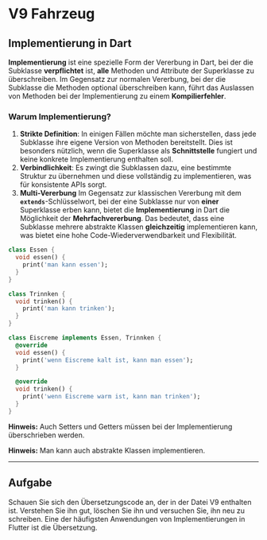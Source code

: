 # **V9 Fahrzeug**

## Implementierung in Dart

**Implementierung** ist eine spezielle Form der Vererbung in Dart, bei der die Subklasse **verpflichtet** ist, **alle** Methoden und Attribute der Superklasse zu überschreiben. Im Gegensatz zur normalen Vererbung, bei der die Subklasse die Methoden optional überschreiben kann, führt das Auslassen von Methoden bei der Implementierung zu einem **Kompilierfehler**.

### Warum Implementierung?

1. **Strikte Definition**: In einigen Fällen möchte man sicherstellen, dass jede Subklasse ihre eigene Version von Methoden bereitstellt. Dies ist besonders nützlich, wenn die Superklasse als **Schnittstelle** fungiert und keine konkrete Implementierung enthalten soll.
2. **Verbindlichkeit**: Es zwingt die Subklassen dazu, eine bestimmte Struktur zu übernehmen und diese vollständig zu implementieren, was für konsistente APIs sorgt.
3. **Multi-Vererbung**
Im Gegensatz zur klassischen Vererbung mit dem **`extends`**-Schlüsselwort, bei der eine Subklasse nur von **einer** Superklasse erben kann, bietet die **Implementierung** in Dart die Möglichkeit der **Mehrfachvererbung**. Das bedeutet, dass eine Subklasse mehrere abstrakte Klassen **gleichzeitig** implementieren kann, was bietet eine hohe Code-Wiederverwendbarkeit und Flexibilität.

```dart
class Essen {
  void essen() {
    print('man kann essen');
  }
}

class Trinnken {
  void trinken() {
    print('man kann trinken');
  }
}

class Eiscreme implements Essen, Trinnken {
  @override
  void essen() {
    print('wenn Eiscreme kalt ist, kann man essen');
  }

  @override
  void trinken() {
    print('wenn Eiscreme warm ist, kann man trinken');
  }
}
```

**Hinweis:** Auch Setters und Getters müssen bei der Implementierung überschrieben werden.

**Hinweis:** Man kann auch abstrakte Klassen implementieren.

---

## Aufgabe

Schauen Sie sich den Übersetzungscode an, der in der Datei V9 enthalten ist. Verstehen Sie ihn gut, löschen Sie ihn und versuchen Sie, ihn neu zu schreiben. Eine der häufigsten Anwendungen von Implementierungen in Flutter ist die Übersetzung.
